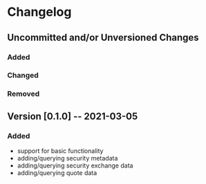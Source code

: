 # Changelog

## Uncommitted and/or Unversioned Changes

### Added

### Changed

### Removed

## Version [0.1.0] -- 2021-03-05

### Added

- support for basic functionality
- adding/querying security metadata
- adding/querying security exchange data
- adding/querying quote data
